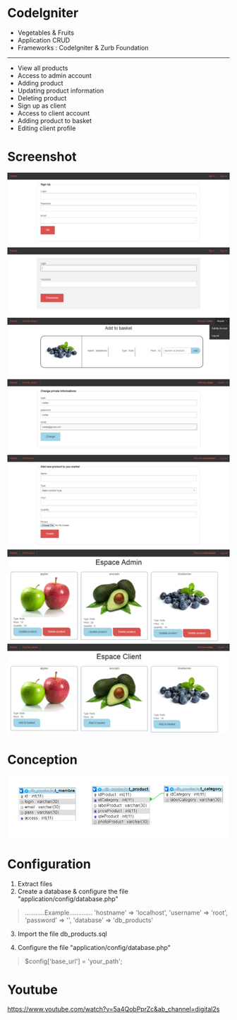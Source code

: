 # CodeIgniter

- Vegetables &amp; Fruits
- Application CRUD
- Frameworks :  CodeIgniter & Zurb Foundation
-------------------------------------------------------------------	
	
- View all products
- Access to admin account
- Adding product
- Updating product information
- Deleting product
- Sign up as client
- Access to client account
- Adding product to basket
- Editing client profile

# Screenshot
![Signup](screenshot/signup.jpg)
![Signin](screenshot/signin.jpg)
![Add Basket](screenshot/add_basket.jpg)
![Edit Account](screenshot/edit_account.jpg)
![Form Admin](screenshot/form_admin.jpg)
![Table Admin](screenshot/table_admin.jpg)
![Table Client](screenshot/table_client.jpg)

# Conception
![Conception](screenshot/conception.jpg)



# Configuration
1. Extract files
2. Create a database & configure the file "application/config/database.php" 
>...........Example.............
  'hostname' => 'localhost',
	'username' => 'root',
	'password' => '',
	'database' => 'db_products'

3. Import the file db_products.sql

4. Configure the file "application/config/database.php"

> $config['base_url'] = 'your_path'; 


# Youtube
https://www.youtube.com/watch?v=5a4QobPprZc&ab_channel=digital2s
